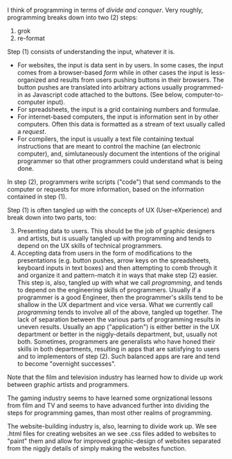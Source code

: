 I think of programming in terms of *divide and conquer*.  Very roughly, programming breaks down into two (2) steps:

1. grok
2. re-format


Step (1) consists of understanding the input, whatever it is.  
- For websites, the input is data sent in by users.  In some cases, the input comes from a browser-based *form* while in other cases the input is less-organized and results from users pushing buttons in their browsers.  The button pushes are translated into arbitrary actions usually programmed-in as Javascript code attached to the buttons.  (See below, computer-to-computer input). 
- For spreadsheets, the input is a grid containing numbers and formulae.
- For internet-based computers, the input is information sent in by other computers.  Often this data is formatted as a stream of text usually called a *request*.
- For compilers, the input is usually a text file containing textual instructions that are meant to control the machine (an electronic computer), and, simlutaneously document the intentions of the original programmer so that other programmers could understand what is being done.

In step (2), programmers write scripts ("code") that send commands to the computer or requests for more information, based on the information contained in step (1).

Step (1) is often tangled up with the concepts of UX (User-eXperience) and break down into two parts, too:

3. Presenting data to users.  This should be the job of graphic designers and artists, but is usually tangled up with programming and tends to depend on the UX skills of technical programmers.
4. Accepting data from users in the form of modifications to the presentations (e.g. button pushes, arrow keys on the spreadsheets, keyboard inputs in text boxes) and then attempting to comb through it and organize it and pattern-match it in ways that make step (2) easier.  This step is, also, tangled up with what we call *programming*, and tends to depend on the engineering skills of programmers.  Usually if a programmer is a good Engineer, then the programmer's skills tend to be shallow in the UX department and vice versa.  What we currently call *programming* tends to involve all of the above, tangled up together.  The lack of separation between the various parts of programming results in uneven results.  Usually an app ("application") is either better in the UX department or better in the niggly-details department, but, usually not both.  Sometimes, programmers are generalists who have honed their skills in both departments, resulting in apps that are satisfying to users and to implementors of step (2).  Such balanced apps are rare and tend to become "overnight successes".

Note that the film and television industry has learned how to divide up work between graphic artists and programmers.

The gaming industry seems to have learned some orgnizational lessons from film and TV and seems to have advanced further into dividing the steps for programming games, than most other realms of programming.

The website-building industry is, also, learning to divide work up.  We see .html files for creating websites an we see .css files added to websites to "paint" them and allow for improved graphic-design of websites separated from the niggly details of simply making the websites function.